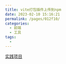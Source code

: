 ```yaml
---
title: vite打包插件上传到npm
date: 2023-02-10 15:16:21
permalink: /pages/012f10/
categories:
  - 前端
  - 工具
tags:
  - 
---
```

[实践项目](https://gitee.com/vuespell/vite-numeric-scrolling)